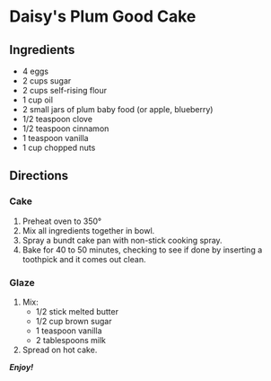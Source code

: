 # Daisy's Plum Good Cake

## Ingredients

* 4 eggs
* 2 cups sugar
* 2 cups self-rising flour
* 1 cup oil
* 2 small jars of plum baby food (or apple, blueberry)
* 1/2 teaspoon clove
* 1/2 teaspoon cinnamon
* 1 teaspoon vanilla
* 1 cup chopped nuts

## Directions

### Cake

1. Preheat oven to 350&deg;
2. Mix all ingredients together in bowl.
3. Spray a bundt cake pan with non-stick cooking spray.
4. Bake for 40 to 50 minutes, checking to see if done by inserting a toothpick and it comes out clean.

### Glaze

1. Mix:
    * 1/2 stick melted butter
    * 1/2 cup brown sugar
    * 1 teaspoon vanilla
    * 2 tablespoons milk
2. Spread on hot cake.

_**Enjoy!**_
